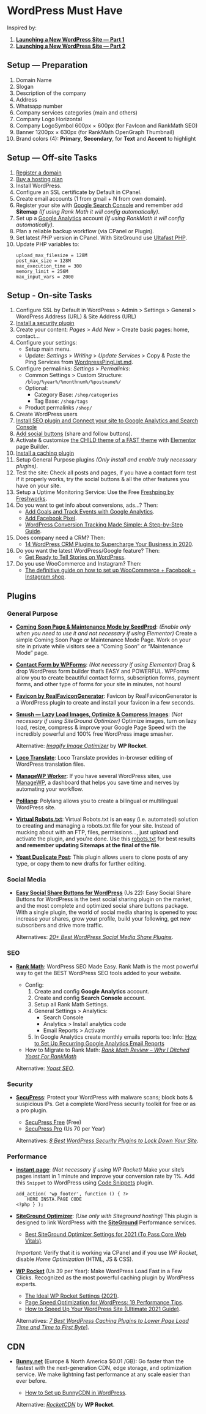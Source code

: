 # WordPress Must Have

Inspired by:
1. [**Launching a New WordPress Site — Part 1**](http://www.hongkiat.com/blog/launching-new-wordpress-site-part-1/)
2. [**Launching a New WordPress Site — Part 2**](http://www.hongkiat.com/blog/launching-new-wordpress-site-part-2/)


## Setup — Preparation

1. Domain Name
2. Slogan
3. Description of the company
4. Address
5. Whatsapp number
6. Company services categories (main and others)
7. Company Logo Horizontal
8. Company LogoSymbol 600px × 600px (for FavIcon and RankMath SEO)
9. Banner 1200px × 630px (for RankMath OpenGraph Thumbnail)
10. Brand colors (4): **Primary**, **Secondary**, for **Text** and **Accent** to highlight


## Setup — Off-site Tasks

1. [Register a domain](http://bit.ly/AX-Dominios)
2. [Buy a hosting plan](http://bit.ly/AX-SuperHosting)
3. Install WordPress.
4. Configure an SSL certificate by Default in CPanel.
5. Create email accounts (1 from gmail + N from own domain).
6. Register your site with [Google Search Console](https://search.google.com/search-console/about) and remember add
   **Sitemap** _(If using Rank Math it will config automatically)_.
7. Set up a [Google Analytics](https://analytics.google.com/) account _(If using RankMath it will config automatically)_.
8. Plan a reliable backup workflow (via CPanel or Plugin).
9. Set latest _PHP_ version in CPanel. With SiteGround use [Ultafast PHP](https://www.siteground.com/kb/ultrafast-php-enable/).
10. Update PHP variables to:
      ```
      upload_max_filesize = 128M
      post_max_size = 128M
      max_execution_time = 300
      memory_limit = 256M
      max_input_vars = 2000  
      ```


## Setup - On-site Tasks

1. Configure SSL by Default in WordPress > Admin > Settings > General > WordPress Address (URL) & Site Address (URL)
2. [Install a security plugin](#security)
3. Create your content: _Pages_ > _Add New_ > Create basic pages: home, contact…
4. Configure your settings:
   - Setup main menu.
   - Update: _Settings_ > _Writing_ > _Update Services_ > Copy & Paste the Ping Services from [WordpressPingList.md](PingList.md).
5. Configure permalinks: _Settings_ > _Permalinks_:
   - Common Settings > Custom Structure: `/blog/%year%/%monthnum%/%postname%/`
   - Optional:
     - Category Base: `/shop/categories`
     - Tag Base: `/shop/tags`
   - Product permalinks `/shop/`
6. Create WordPress users
7. [Install SEO plugin and Connect your site to Google Analytics and Search Console](#seo)
8. [Add social buttons](#social-media) (share and follow buttons).
9. Activate & customize [the CHILD theme of a FAST theme](https://kinsta.com/blog/fastest-wordpress-theme/) with
   [Elementor](https://elementor.com/) page Builder.
10. [Install a caching plugin](#performance)
11. Setup General Purpose plugins _(Only install and enable truly necessary plugins)_.
12. Test the site: Check all posts and pages, if you have a contact form test if it properly works, try the social
    buttons & all the other features you have on your site.
13. Setup a Uptime Monitoring Service: Use the Free [Freshping by Freshworks](https://www.freshworks.com/website-monitoring/).
15. Do you want to get info about conversions, ads…? Then:
    - [Add Goals and Track Events with Google Analytics](https://www.wpbeginner.com/wp-tutorials/how-to-add-google-analytics-event-tracking-in-wordpress/).
    - [Add Facebook Pixel](https://www.facebook.com/business/learn/facebook-ads-pixel).
    - [WordPress Conversion Tracking Made Simple: A Step-by-Step Guide](https://www.wpbeginner.com/beginners-guide/wordpress-conversion-tracking-made-simple-a-step-by-step-guide/).
16. Does company need a CRM? Then:
    - [14 WordPress CRM Plugins to Supercharge Your Business in 2020](https://kinsta.com/blog/wordpress-crm/).
17. Do you want the latest WordPress/Google feature? Then:
    - [Get Ready to Tell Stories on WordPress](https://google.github.io/web-stories-wp/beta/).
18. Do you use WooCommerce and Instagram? Then:
    - [The definitive guide on how to set up WooCommerce + Facebook + Instagram shop](https://saucal.com/the-definitive-guide-on-how-to-setup-woocommerce-facebook-instagram-shop/).




## Plugins


### General Purpose

* [**Coming Soon Page & Maintenance Mode by SeedProd**](https://wordpress.org/plugins/coming-soon/):
  _(Enable only when you need to use it and not necessary if using Elementor)_ Create a simple Coming Soon Page or
  Maintenance Mode Page. Work on your site in private while visitors see a “Coming Soon” or “Maintenance Mode” page.


* [**Contact Form by WPForms**](https://wordpress.org/plugins/wpforms-lite/):
  _(Not necessary if using Elementor)_ Drag & drop WordPress form builder that’s EASY and POWERFUL. WPForms allow you
  to create beautiful contact forms, subscription forms, payment forms, and other type of forms for your site in
  minutes, not hours!


* [**Favicon by RealFaviconGenerator**](https://wordpress.org/plugins/favicon-by-realfavicongenerator/):
  Favicon by RealFaviconGenerator is a WordPress plugin to create and install your favicon in a few seconds.


* [**Smush — Lazy Load Images, Optimize & Compress Images**](https://wordpress.org/plugins/wp-smushit/):
  _(Not necessary if using SiteGround Optimizer)_ Optimize images, turn on lazy load, resize, compress & improve your
  Google Page Speed with the incredibly powerful and 100% free WordPress image smasher.

  Alternative: [_Imagify Image Optimizer_](https://wordpress.org/plugins/imagify/) by **WP Rocket**.


* [**Loco Translate**](https://wordpress.org/plugins/loco-translate/):
  Loco Translate provides in-browser editing of WordPress translation files.


* [**ManageWP Worker**](https://wordpress.org/plugins/worker/):
  If you have several WordPress sites, use [ManageWP](https://managewp.com/), a dashboard that helps you save time and
  nerves by automating your workflow.


* [**Polilang**](https://wordpress.org/plugins/polylang/):
  Polylang allows you to create a bilingual or multilingual WordPress site.


* [**Virtual Robots.txt**](https://wordpress.org/plugins/pc-robotstxt/):
  Virtual Robots.txt is an easy (i.e. automated) solution to creating and managing a robots.txt file for your site.
  Instead of mucking about with an FTP, files, permissions…, just upload and activate the plugin, and you're done.
  Use this [robots.txt](robots.txt) for best results **and remember updating Sitemaps at the final of the file**.


* [**Yoast Duplicate Post**](https://wordpress.org/plugins/duplicate-post/):
  This plugin allows users to clone posts of any type, or copy them to new drafts for further editing.



### Social Media

* [**Easy Social Share Buttons for WordPress**](https://socialsharingplugin.com) (Us 22):
  Easy Social Share Buttons for WordPress is the best social sharing plugin on the market, and the most complete and
  optimized social share buttons package. With a single plugin, the world of social media sharing is opened to
  you: increase your shares, grow your profile, build your following, get new subscribers and drive more traffic.

  Alternatives: _[20+ Best WordPress Social Media Share Plugins](https://blog.hubspot.com/website/best-social-media-plugins-for-wordpress)_.



### SEO

* [**Rank Math**](https://bit.ly/AX-Seo):
  WordPress SEO Made Easy. Rank Math is the most powerful way to get the BEST WordPress SEO tools added to your website.
  - Config:
    1. Create and config **Google Analytics** account.
    2. Create and config **Search Console** account.
    3. Setup all Rank Math Settings.
    4. General Settings > Analytics:
       - Search Console
       - Analytics > Install analytics code
       - Email Reports > Activate
    5. In Google Analytics create monthly emails reports too:
       Info: [How to Set Up Recurring Google Analytics Email Reports](https://www.cdgi.com/2019/05/google-analytics-email-reports/)
  - How to Migrate to Rank Math: _[Rank Math Review – Why I Ditched Yoast For RankMath](https://www.matthewwoodward.co.uk/seo/reviews/rank-math/)_

  Alternative: _[Yoast SEO](https://yoast.com/wordpress/plugins/seo/)_.



### Security

* [**SecuPress**](https://secupress.me):
  Protect your WordPress with malware scans; block bots & suspicious IPs. Get a complete WordPress security toolkit for
  free or as a pro plugin.
    * [SecuPress Free](https://wordpress.org/plugins/secupress/) (Free)
    * [SecuPress Pro](https://secupress.me/) (Us 70 per Year)

   Alternatives: _[8 Best WordPress Security Plugins to Lock Down Your Site](https://elementor.com/blog/wordpress-security-plugins/)_.



### Performance

* [**instant.page**](https://instant.page/):
  _(Not necessary if using WP Rocket)_ Make your site’s pages instant in 1 minute and improve your conversion rate by
  1%. Add this `Snippet` to WordPress using [Code Snippets](https://wordpress.org/plugins/code-snippets/) plugin.

  ```
  add_action( 'wp_footer', function () { ?>
      HERE INSTA.PAGE CODE
  <?php } );
  ```

* [**SiteGround Optimizer**](https://wordpress.org/plugins/sg-cachepress/):
  _(Use only with Siteground hosting)_ This plugin is designed to link WordPress with the
  [**SiteGround**](http://bit.ly/AX-SuperHosting ) Performance services.
  - [Best SiteGround Optimizer Settings for 2021 (To Pass Core Web Vitals)](https://startblogging101.com/sg-optimizer-settings/).
  
  _Important:_ Verify that it is working via CPanel and if you use _WP Rocket_, disable _Home Optimization_ (HTML, JS & CSS).


* [**WP Rocket**](https://wp-rocket.me/?ref=04c2ff82) (Us 39 per Year):
  Make WordPress Load Fast in a Few Clicks. Recognized as the most powerful caching plugin by WordPress experts.
  - [The Ideal WP Rocket Settings (2021)](https://onlinemediamasters.com/wp-rocket-settings/).
  - [Page Speed Optimization for WordPress: 19 Performance Tips](https://wp-rocket.me/blog/guide-to-page-speed-optimization-for-wordpress/).
  - [How to Speed Up Your WordPress Site (Ultimate 2021 Guide)](https://kinsta.com/learn/speed-up-wordpress/).

  Alternatives:
  [_7 Best WordPress Caching Plugins to Lower Page Load Time and Time to First Byte_](https://kinsta.com/blog/wordpress-caching-plugins/)].



## CDN

* [**Bunny.net**](https://bit.ly/AX-SuperCDN) (Europe & North America $0.01 /GB):
  Go faster than the fastest with the next-generation CDN, edge storage, and optimization service. We make lightning
  fast performance at any scale easier than ever before.
  - [How to Set up BunnyCDN in WordPress](https://wpspeedmatters.com/bunnycdn-wordpress/#how-to-setup-bunnycdn-in-wordpress).

  Alternative: [_RocketCDN_](https://wp-rocket.me/rocketcdn/) by **WP Rocket**.
